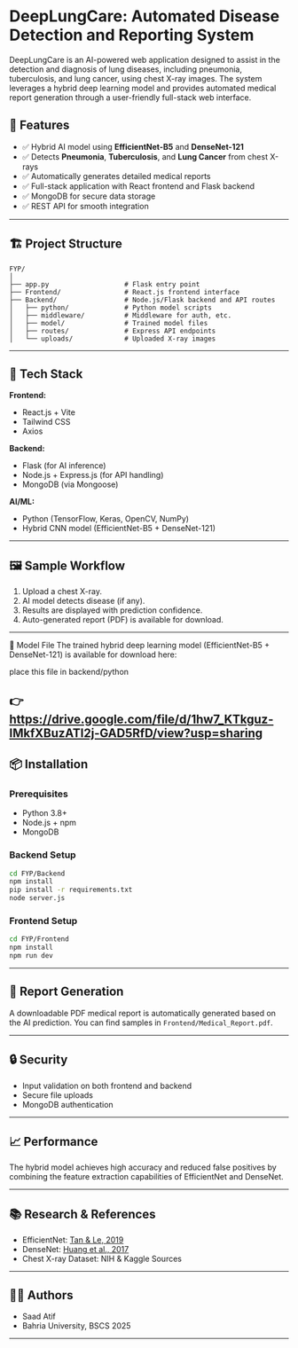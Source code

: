# DeepLungCare: Automated Disease Detection and Reporting System

DeepLungCare is an AI-powered web application designed to assist in the detection and diagnosis of lung diseases, including pneumonia, tuberculosis, and lung cancer, using chest X-ray images. The system leverages a hybrid deep learning model and provides automated medical report generation through a user-friendly full-stack web interface.

## 🧠 Features

* ✅ Hybrid AI model using **EfficientNet-B5** and **DenseNet-121**
* ✅ Detects **Pneumonia**, **Tuberculosis**, and **Lung Cancer** from chest X-rays
* ✅ Automatically generates detailed medical reports
* ✅ Full-stack application with React frontend and Flask backend
* ✅ MongoDB for secure data storage
* ✅ REST API for smooth integration

---

## 🏗️ Project Structure

```
FYP/
│
├── app.py                   # Flask entry point
├── Frontend/                # React.js frontend interface
├── Backend/                 # Node.js/Flask backend and API routes
│   ├── python/              # Python model scripts
│   ├── middleware/          # Middleware for auth, etc.
│   ├── model/               # Trained model files
│   ├── routes/              # Express API endpoints
│   └── uploads/             # Uploaded X-ray images
```

---

## 🚀 Tech Stack

**Frontend:**

* React.js + Vite
* Tailwind CSS
* Axios

**Backend:**

* Flask (for AI inference)
* Node.js + Express.js (for API handling)
* MongoDB (via Mongoose)

**AI/ML:**

* Python (TensorFlow, Keras, OpenCV, NumPy)
* Hybrid CNN model (EfficientNet-B5 + DenseNet-121)

---

## 🖼️ Sample Workflow

1. Upload a chest X-ray.
2. AI model detects disease (if any).
3. Results are displayed with prediction confidence.
4. Auto-generated report (PDF) is available for download.

---
📁 Model File
The trained hybrid deep learning model (EfficientNet-B5 + DenseNet-121) is available for download here:

place this file in backend/python

👉 https://drive.google.com/file/d/1hw7_KTkguz-IMkfXBuzATI2j-GAD5RfD/view?usp=sharing
---

## 📦 Installation

### Prerequisites

* Python 3.8+
* Node.js + npm
* MongoDB

### Backend Setup

```bash
cd FYP/Backend
npm install
pip install -r requirements.txt
node server.js
```

### Frontend Setup

```bash
cd FYP/Frontend
npm install
npm run dev
```

---

## 📄 Report Generation

A downloadable PDF medical report is automatically generated based on the AI prediction. You can find samples in `Frontend/Medical_Report.pdf`.

---

## 🔒 Security

* Input validation on both frontend and backend
* Secure file uploads
* MongoDB authentication

---

## 📈 Performance

The hybrid model achieves high accuracy and reduced false positives by combining the feature extraction capabilities of EfficientNet and DenseNet.

---

## 📚 Research & References

* EfficientNet: [Tan & Le, 2019](https://arxiv.org/abs/1905.11946)
* DenseNet: [Huang et al., 2017](https://arxiv.org/abs/1608.06993)
* Chest X-ray Dataset: NIH & Kaggle Sources

---

## 👨‍💻 Authors

* Saad Atif
* Bahria University, BSCS 2025

---




